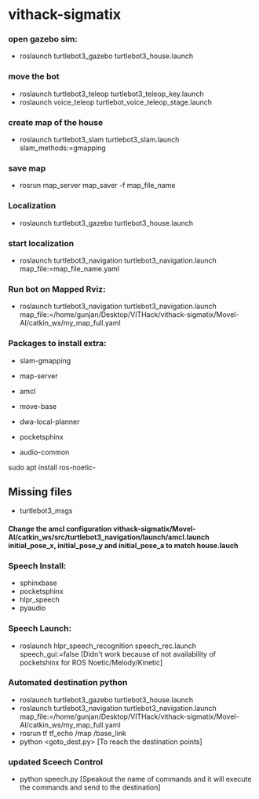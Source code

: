# vithack-sigmatix

### open gazebo sim:
- roslaunch turtlebot3_gazebo turtlebot3_house.launch


### move the bot
- roslaunch turtlebot3_teleop turtlebot3_teleop_key.launch
- roslaunch voice_teleop turtlebot_voice_teleop_stage.launch

### create map of the house
- roslaunch turtlebot3_slam turtlebot3_slam.launch slam_methods:=gmapping


### save map
- rosrun map_server map_saver -f map_file_name


### Localization
- roslaunch turtlebot3_gazebo turtlebot3_house.launch


### start localization
- roslaunch turtlebot3_navigation turtlebot3_navigation.launch map_file:=map_file_name.yaml


### Run bot on Mapped Rviz:
- roslaunch turtlebot3_navigation turtlebot3_navigation.launch map_file:=/home/gunjan/Desktop/VITHack/vithack-sigmatix/Movel-AI/catkin_ws/my_map_full.yaml

### Packages to install extra:
- slam-gmapping
- map-server
- amcl
- move-base
- dwa-local-planner


- pocketsphinx
- audio-common


sudo apt install ros-noetic-<package-name>

## Missing files
- turtlebot3_msgs

#### Change the amcl configuration vithack-sigmatix/Movel-AI/catkin_ws/src/turtlebot3_navigation/launch/amcl.launch initial_pose_x, initial_pose_y and initial_pose_a to match house.lauch


### Speech Install:
- sphinxbase
- pocketsphinx
- hlpr_speech
- pyaudio

### Speech Launch:
- roslaunch hlpr_speech_recognition speech_rec.launch speech_gui:=false [Didn't work because of not availability of pocketshinx for ROS Noetic/Melody/Kinetic]




### Automated destination python

- roslaunch turtlebot3_gazebo turtlebot3_house.launch
- roslaunch turtlebot3_navigation turtlebot3_navigation.launch map_file:=/home/gunjan/Desktop/VITHack/vithack-sigmatix/Movel-AI/catkin_ws/my_map_full.yaml
- rosrun tf tf_echo /map /base_link
- python <goto_dest.py> [To reach the destination points]

### updated Sceech Control

 - python speech.py [Speakout the name of commands and it will execute the commands and send to the destination]
